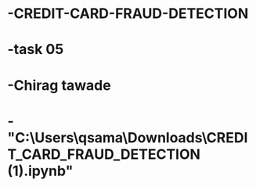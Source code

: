 # -CREDIT-CARD-FRAUD-DETECTION
# -task 05
# -Chirag tawade
# -"C:\Users\qsama\Downloads\CREDIT_CARD_FRAUD_DETECTION (1).ipynb"
